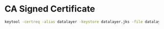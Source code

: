 # CA Signed Certificate

```sh
keytool -certreq -alias datalayer -keystore datalayer.jks -file datalayer.csr
```
